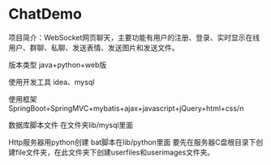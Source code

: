 # ChatDemo
项目简介：WebSocket网页聊天，主要功能有用户的注册、登录、实时显示在线用户、群聊、私聊、发送表情、发送图片和发送文件。

版本类型 java+python+web版

使用开发工具 idea、mysql

使用框架 SpringBoot+SpringMVC+mybatis+ajax+javascript+jQuery+html+css/n

数据库脚本文件 在文件夹lib/mysql里面

Http服务器用python创建 bat脚本在lib/python里面 要先在服务器C盘根目录下创建file文件夹，在此文件夹下创建userfiles和userimages文件夹。
